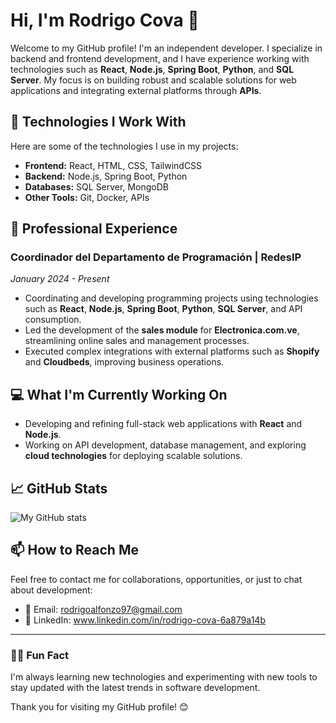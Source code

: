 # Hi, I'm Rodrigo Cova 👋

Welcome to my GitHub profile! I'm an independent developer. I specialize in backend and frontend development, and I have experience working with technologies such as **React**, **Node.js**, **Spring Boot**, **Python**, and **SQL Server**. My focus is on building robust and scalable solutions for web applications and integrating external platforms through **APIs**.

## 🚀 Technologies I Work With

Here are some of the technologies I use in my projects:

- **Frontend:** React, HTML, CSS, TailwindCSS
- **Backend:** Node.js, Spring Boot, Python
- **Databases:** SQL Server, MongoDB
- **Other Tools:** Git, Docker, APIs

## 💼 Professional Experience

### **Coordinador del Departamento de Programación | RedesIP**  
*January 2024 - Present*

- Coordinating and developing programming projects using technologies such as **React**, **Node.js**, **Spring Boot**, **Python**, **SQL Server**, and API consumption.
- Led the development of the **sales module** for **Electronica.com.ve**, streamlining online sales and management processes.
- Executed complex integrations with external platforms such as **Shopify** and **Cloudbeds**, improving business operations.

## 💻 What I'm Currently Working On

- Developing and refining full-stack web applications with **React** and **Node.js**.
- Working on API development, database management, and exploring **cloud technologies** for deploying scalable solutions.

## 📈 GitHub Stats

![My GitHub stats](https://github-readme-stats.vercel.app/api?username=tuusuario&show_icons=true&hide_title=true&count_private=true&theme=radical)

## 📫 How to Reach Me

Feel free to contact me for collaborations, opportunities, or just to chat about development:

- 📧 Email: rodrigoalfonzo97@gmail.com
- 📱 LinkedIn: www.linkedin.com/in/rodrigo-cova-6a879a14b

---

### 👨‍💻 Fun Fact
I'm always learning new technologies and experimenting with new tools to stay updated with the latest trends in software development.

Thank you for visiting my GitHub profile! 😊

